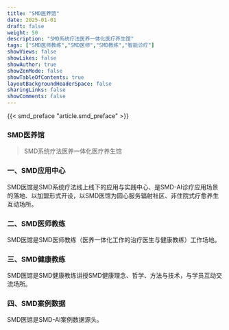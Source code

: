 ```yaml
---
title: "SMD医养馆"
date: 2025-01-01
draft: false
weight: 50
description: "SMD系统疗法医养一体化医疗养生馆"
tags: ["SMD医师教练","SMD医师","SMD教练","智能诊疗"]
showViews: false
showLikes: false
showAuthor: true
showZenMode: false
showTableOfContents: true
layoutBackgroundHeaderSpace: false
sharingLinks: false
showComments: false
---
```



{{< smd_preface "article.smd_preface" >}}

<h3>SMD医养馆</h3>

>SMD系统疗法医养一体化医疗养生馆

### 一、SMD应用中心
SMD医馆是SMD系统疗法线上线下的应用与实践中心、是SMD-AI诊疗应用场景的落地、以加盟形式开设，以SMD医馆为圆心服务辐射社区、非住院式疗愈养生互动场所。

### 二、SMD医师教练
SMD医馆是SMD医师教练（医养一体化工作的治疗医生与健康教练）工作场地。

### 三、SMD健康教练
SMD医馆是SMD健康教练讲授SMD健康理念、哲学、方法与技术，与学员互动交流场所。

### 四、SMD案例数据
SMD医馆是SMD-AI案例数据源头。